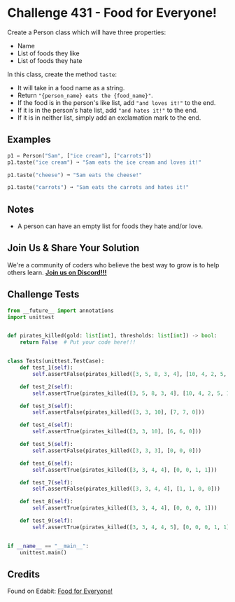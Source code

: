 # Challenge 431 - Food for Everyone!

Create a Person class which will have three properties:

- Name
- List of foods they like
- List of foods they hate

In this class, create the method `taste`:

- It will take in a food name as a string.
- Return `"{person_name} eats the {food_name}"`.
- If the food is in the person's like list, add `"and loves it!"` to the end.
- If it is in the person's hate list, add `"and hates it!"` to the end.
- If it is in neither list, simply add an exclamation mark to the end.

## Examples
```python
p1 = Person("Sam", ["ice cream"], ["carrots"])
p1.taste("ice cream") ➞ "Sam eats the ice cream and loves it!"

p1.taste("cheese") ➞ "Sam eats the cheese!"

p1.taste("carrots") ➞ "Sam eats the carrots and hates it!"
```
## Notes

- A person can have an empty list for foods they hate and/or love.

## Join Us & Share Your Solution

We're a community of coders who believe the best way to grow is to help others learn. **[Join us on Discord!!!]("https"://discord.gg/sfHykntuGy)**

## Challenge Tests
```python
from __future__ import annotations
import unittest


def pirates_killed(gold: list[int], thresholds: list[int]) -> bool:
    return False  # Put your code here!!!


class Tests(unittest.TestCase):
    def test_1(self):
        self.assertFalse(pirates_killed([3, 5, 8, 3, 4], [10, 4, 2, 5, 5]))

    def test_2(self):
        self.assertTrue(pirates_killed([3, 5, 8, 3, 4], [10, 4, 2, 5, 1]))

    def test_3(self):
        self.assertFalse(pirates_killed([3, 3, 10], [7, 7, 0]))

    def test_4(self):
        self.assertTrue(pirates_killed([3, 3, 10], [6, 6, 0]))

    def test_5(self):
        self.assertFalse(pirates_killed([3, 3, 3], [0, 0, 0]))

    def test_6(self):
        self.assertTrue(pirates_killed([3, 3, 4, 4], [0, 0, 1, 1]))

    def test_7(self):
        self.assertFalse(pirates_killed([3, 3, 4, 4], [1, 1, 0, 0]))

    def test_8(self):
        self.assertTrue(pirates_killed([3, 3, 4, 4], [0, 0, 0, 1]))

    def test_9(self):
        self.assertTrue(pirates_killed([3, 3, 4, 4, 5], [0, 0, 0, 1, 1]))


if __name__ == "__main__":
    unittest.main()
```
## Credits

Found on Edabit: [Food for Everyone!](https://edabit.com/challenge/iRvRtg2xxL9BnSEvf)
